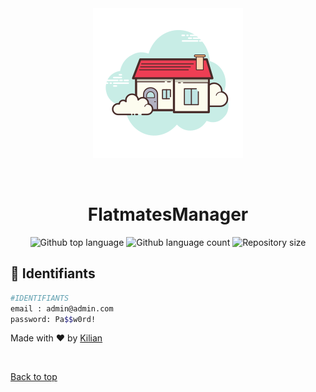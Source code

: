 <div align="center" id="top"> 
  <img src="./Front-End/src/assets/icons/favicon.svg" alt="logo Flatmatesmanager" />

  &#xa0;

</div>

<h1 align="center">FlatmatesManager</h1>

<p align="center">
  <img alt="Github top language" src="https://img.shields.io/github/languages/top/KilianOlry/colocation?color=56BEB8">

  <img alt="Github language count" src="https://img.shields.io/github/languages/count/KilianOlry/colocation?color=56BEB8">

  <img alt="Repository size" src="https://img.shields.io/github/repo-size/KilianOlry/colocation?color=56BEB8">
</p>

## :checkered_flag: Identifiants ##

```bash
#IDENTIFIANTS
email : admin@admin.com
password: Pa$$w0rd!
```

Made with :heart: by <a href="https://github.com/KilianOlry" target="_blank">Kilian</a>

&#xa0;

<a href="#top">Back to top</a>